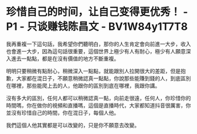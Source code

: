 # 珍惜自己的时间，让自己变得更优秀！ - P1 - 只谈赚钱陈昌文 - BV1W84y1T7T8

我再重複一下這句話，我希望你們聽明白，那你的人生肯定會向前進一大步，收入也會進一大步，因為這句話很重要，這個世界上極少有人有耐心，極少有人願意深入進去一點點，都是在沒有價值的地方不斷重複。

明明只要稍微有點耐心，稍微深入一點點，就能跟別人拉開很大的差距，但是抱歉，大家都在混日子，不願意稍微認真一點點，你說那些能賺到錢的人，到底區別在哪裡，那些能爬上去的人，他跟你的區別到底在哪裡，我跟你講。

沒有多大的區別，任何人都可以稍微認真一點，向前走很遠，任何人，你珍惜你的時間嗎，你在做你的視頻和直播嗎，這個是直播時代，大家都知道抖音很厲害，你並沒有珍惜自己的時間，你在混日子，每個人他。

我們這個人他其實都是可以改變的，只是你不願意去改變。